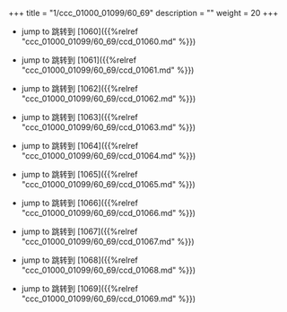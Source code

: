 +++
title = "1/ccc_01000_01099/60_69"
description = ""
weight = 20
+++

* jump to 跳转到 [1060]({{%relref "ccc_01000_01099/60_69/ccd_01060.md" %}})

* jump to 跳转到 [1061]({{%relref "ccc_01000_01099/60_69/ccd_01061.md" %}})

* jump to 跳转到 [1062]({{%relref "ccc_01000_01099/60_69/ccd_01062.md" %}})

* jump to 跳转到 [1063]({{%relref "ccc_01000_01099/60_69/ccd_01063.md" %}})

* jump to 跳转到 [1064]({{%relref "ccc_01000_01099/60_69/ccd_01064.md" %}})

* jump to 跳转到 [1065]({{%relref "ccc_01000_01099/60_69/ccd_01065.md" %}})

* jump to 跳转到 [1066]({{%relref "ccc_01000_01099/60_69/ccd_01066.md" %}})

* jump to 跳转到 [1067]({{%relref "ccc_01000_01099/60_69/ccd_01067.md" %}})

* jump to 跳转到 [1068]({{%relref "ccc_01000_01099/60_69/ccd_01068.md" %}})

* jump to 跳转到 [1069]({{%relref "ccc_01000_01099/60_69/ccd_01069.md" %}})

